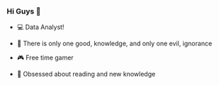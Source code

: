 
### Hi Guys 📸

- 💻 Data Analyst!

- 📓 There is only one good, knowledge, and only one evil, ignorance

- 🎮 Free time gamer

- 📖 Obsessed about reading and new knowledge


